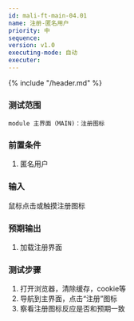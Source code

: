 ```yaml
---
id: mali-ft-main-04.01
name: 注册-匿名用户
priority: 中
sequence: 
version: v1.0
executing-mode: 自动
executer: 
---
```


{% include "/header.md" %}

### 测试范围
    module 主界面（MAIN)：注册图标
### 前置条件
1. 匿名用户

### 输入
 鼠标点击或触摸注册图标

### 预期输出
1. 加载注册界面

### 测试步骤
1. 打开浏览器，清除缓存，cookie等
2. 导航到主界面，点击“注册”图标
3. 察看注册图标反应是否和预期一致